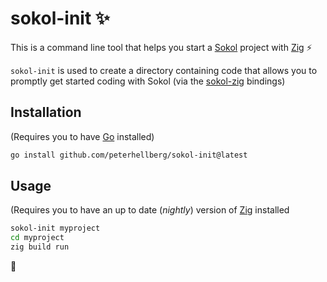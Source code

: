 # sokol-init :sparkles:

This is a command line tool that helps you start a
[Sokol](https://github.com/floooh/sokol) project with
[Zig](https://ziglang.org/) :zap:

`sokol-init` is used to create a directory containing code that
allows you to promptly get started coding with Sokol (via the
[sokol-zig](https://github.com/floooh/sokol-zig) bindings)

## Installation

(Requires you to have [Go](https://go.dev/) installed)

```sh
go install github.com/peterhellberg/sokol-init@latest
```

## Usage

(Requires you to have an up to date (_nightly_) version of
[Zig](https://ziglang.org/download/#release-master) installed

```sh
sokol-init myproject
cd myproject
zig build run
```

:seedling:
